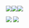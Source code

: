 <img src="https://raw.githubusercontent.com/PokeAPI/sprites/master/sprites/pokemon/4.png" /><img src="https://raw.githubusercontent.com/PokeAPI/sprites/master/sprites/pokemon/1.png" /><img src="https://raw.githubusercontent.com/PokeAPI/sprites/master/sprites/pokemon/7.png" />

<img src="https://raw.githubusercontent.com/PokeAPI/sprites/master/sprites/pokemon/152.png"> <img src="https://static.wikia.nocookie.net/espokemon/images/9/99/Cyndaquil.png/revision/latest/scale-to-width-down/260?cb=20140206203643">
